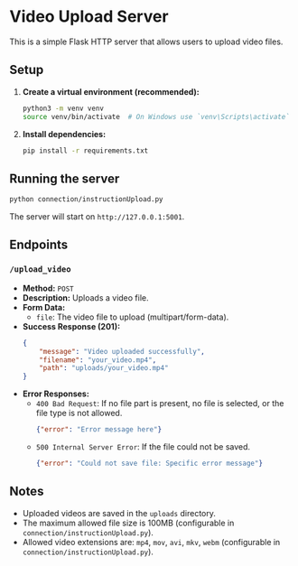 # Video Upload Server

This is a simple Flask HTTP server that allows users to upload video files.

## Setup

1.  **Create a virtual environment (recommended):**
    ```bash
    python3 -m venv venv
    source venv/bin/activate  # On Windows use `venv\Scripts\activate`
    ```

2.  **Install dependencies:**
    ```bash
    pip install -r requirements.txt
    ```

## Running the server

```bash
python connection/instructionUpload.py
```

The server will start on `http://127.0.0.1:5001`.

## Endpoints

### `/upload_video`

*   **Method:** `POST`
*   **Description:** Uploads a video file.
*   **Form Data:**
    *   `file`: The video file to upload (multipart/form-data).
*   **Success Response (201):**
    ```json
    {
        "message": "Video uploaded successfully",
        "filename": "your_video.mp4",
        "path": "uploads/your_video.mp4"
    }
    ```
*   **Error Responses:**
    *   `400 Bad Request`: If no file part is present, no file is selected, or the file type is not allowed.
        ```json
        {"error": "Error message here"}
        ```
    *   `500 Internal Server Error`: If the file could not be saved.
        ```json
        {"error": "Could not save file: Specific error message"}
        ```

## Notes

*   Uploaded videos are saved in the `uploads` directory.
*   The maximum allowed file size is 100MB (configurable in `connection/instructionUpload.py`).
*   Allowed video extensions are: `mp4`, `mov`, `avi`, `mkv`, `webm` (configurable in `connection/instructionUpload.py`). 